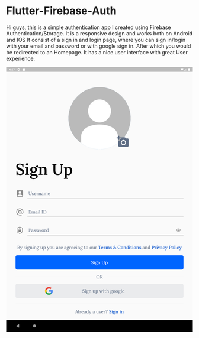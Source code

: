 # Flutter-Firebase-Auth
Hi guys, this is a simple authentication app I created using Firebase Authentication/Storage. 
It is a responsive design and works both on Android and IOS
It consist of a sign in and login page, where you can sign in/login with your email and password or with google sign in. 
After which you would be redirected to an Homepage.
It has a nice user interface with great User experience.

![s1](images/Screenshot_1656604627.png)